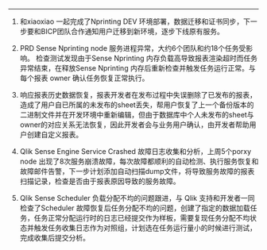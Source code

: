 ----

1. 和xiaoxiao 一起完成了Nprinting DEV 环境部署，数据迁移和证书同步，下一步要和BICP团队合作通知用户迁移到新环境，逐步下线原有服务。
   
2. PRD Sense Nprinting node 服务进程异常，大约6个团队和约18个任务受影响。 检查测试发现由于Sense Nprinting  内存负载高导致报表渲染超时而任务异常结束，在释放Sense Nprinting 内存后重新检查并触发任务运行正常。与每个报表 owner 确认任务恢复正常执行。
   
3. 响应报表历史数据恢复，报表开发者在发布过程中失误删除了已发布的报表，造成了用户自已所属的未发布的sheet丢失，帮用户恢复了上一个备份版本的二进制文件并在开发环境中重新编辑，但由于数据库中个人未发布的sheet与owner的对应关系无法恢复，因此开发者会与业务用户确认，由开发者帮助用户创建自定义报表。
   
4.  Qlik Sense Engine Service Crashed 故障日志收集和分析，上周5个porxy node 出现了8次服务崩溃故障，每次故障都顺利的自动检测、执行服务恢复和故障邮件告警，下一步计划添加自动扫描dump文件，将导致服务故障的报表扫描记录，检查是否由于报表原因导致的服务故障。
   
5. Qlik Sense Scheduler 负载分配不均的问题跟进，与 Qlik 支持和开发者一同检查了Scheduler 故障恢复后任务分配不均的问题，创建了指定的数据加载任务，任务正常分配运行时的日志已经提交作为样板，需要复现任务分配不均状态并触发任务收集日志作为对照组，计划选在任务运行量小的时候进行测试，完成收集后提交分析。